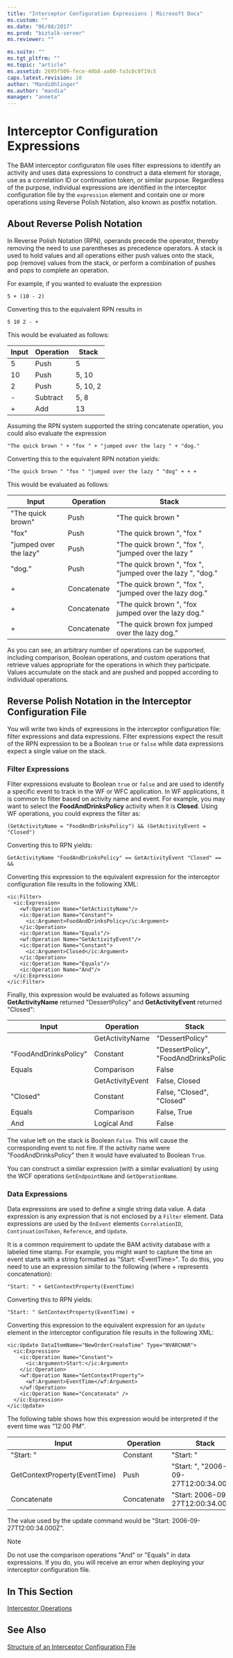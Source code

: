 ```yaml
---
title: "Interceptor Configuration Expressions | Microsoft Docs"
ms.custom: ""
ms.date: "06/08/2017"
ms.prod: "biztalk-server"
ms.reviewer: ""

ms.suite: ""
ms.tgt_pltfrm: ""
ms.topic: "article"
ms.assetid: 2695f509-fece-40b8-aa00-fa3c0c0f19c5
caps.latest.revision: 10
author: "MandiOhlinger"
ms.author: "mandia"
manager: "anneta"
---
```

# Interceptor Configuration Expressions
The BAM interceptor configuraton file uses filter expressions to identify an activity and uses data expressions to construct a data element for storage, use as a correlation ID or continuation token, or similar purpose. Regardless of the purpose, individual expressions are identified in the interceptor configuration file by the `expression` element and contain one or more operations using Reverse Polish Notation, also known as postfix notation.  
  
## About Reverse Polish Notation  
 In Reverse Polish Notation (RPN), operands precede the operator, thereby removing the need to use parentheses as precedence operators. A stack is used to hold values and all operations either push values onto the stack, pop (remove) values from the stack, or perform a combination of pushes and pops to complete an operation.  
  
 For example, if you wanted to evaluate the expression  
  
 `5 + (10 - 2)`  
  
 Converting this to the equivalent RPN results in  
  
 `5 10 2 - +`  
  
 This would be evaluated as follows:  
  
|Input|Operation|Stack|  
|-----------|---------------|-----------|  
|5|Push|5|  
|10|Push|5, 10|  
|2|Push|5, 10, 2|  
|-|Subtract|5, 8|  
|+|Add|13|  
  
 Assuming the RPN system supported the string concatenate operation, you could also evaluate the expression  
  
 `"The quick brown " + "fox " + "jumped over the lazy " + "dog."`  
  
 Converting this to the equivalent RPN notation yields:  
  
 `"The quick brown " "fox " "jumped over the lazy " "dog" + + +`  
  
 This would be evaluated as follows:  
  
|Input|Operation|Stack|  
|-----------|---------------|-----------|  
|"The quick brown"|Push|"The quick brown "|  
|"fox"|Push|"The quick brown ", "fox "|  
|"jumped over the lazy"|Push|"The quick brown ", "fox ", "jumped over the lazy "|  
|"dog."|Push|"The quick brown ", "fox ", "jumped over the lazy ", "dog."|  
|+|Concatenate|"The quick brown ", "fox ", "jumped over the lazy dog."|  
|+|Concatenate|"The quick brown ", "fox jumped over the lazy dog."|  
|+|Concatenate|"The quick brown fox jumped over the lazy dog."|  
  
 As you can see, an arbitrary number of operations can be supported, including comparison, Boolean operations, and custom operations that retrieve values appropriate for the operations in which they participate. Values accumulate on the stack and are pushed and popped according to individual operations.  
  
## Reverse Polish Notation in the Interceptor Configuration File  
 You will write two kinds of expressions in the interceptor configuration file: filter expressions and data expressions. Filter expressions expect the result of the RPN expression to be a Boolean `true` or `false` while data expressions expect a single value on the stack.  
  
### Filter Expressions  
 Filter expressions evaluate to Boolean `true` or `false` and are used to identify a specific event to track in the WF or WFC application. In WF applications, it is common to filter based on activity name and event. For example, you may want to select the **FoodAndDrinksPolicy** activity when it is **Closed**. Using WF operations, you could express the filter as:  
  
 `(GetActivityName = "FoodAndDrinksPolicy") && (GetActivityEvent = "Closed")`  
  
 Converting this to RPN yields:  
  
 `GetActivityName "FoodAndDrinksPolicy" == GetActivityEvent "Closed" == &&`  
  
 Converting this expression to the equivalent expression for the interceptor configuration file results in the following XML:  
  
```  
<ic:Filter>  
  <ic:Expression>  
    <wf:Operation Name="GetActivityName"/>  
    <ic:Operation Name="Constant">  
      <ic:Argument>FoodAndDrinksPolicy</ic:Argument>  
    </ic:Operation>  
    <ic:Operation Name="Equals"/>  
    <wf:Operation Name="GetActivityEvent"/>  
    <ic:Operation Name="Constant">  
      <ic:Argument>Closed</ic:Argument>  
    </ic:Operation>  
    <ic:Operation Name="Equals"/>  
    <ic:Operation Name="And"/>  
  </ic:Expression>  
</ic:Filter>  
```  
  
 Finally, this expression would be evaluated as follows assuming **GetActivityName** returned "DessertPolicy" and **GetActivityEvent** returned "Closed":  
  
|Input|Operation|Stack|  
|-----------|---------------|-----------|  
||GetActivityName|"DessertPolicy"|  
|"FoodAndDrinksPolicy"|Constant|"DessertPolicy", "FoodAndDrinksPolicy"|  
|Equals|Comparison|False|  
||GetActivityEvent|False, Closed|  
|"Closed"|Constant|False, "Closed", "Closed"|  
|Equals|Comparison|False, True|  
|And|Logical And|False|  
  
 The value left on the stack is Boolean `False`. This will cause the corresponding event to not fire. If the activity name were "FoodAndDrinksPolicy" then it would have evaluated to Boolean `True`.  
  
 You can construct a similar expression (with a similar evaluation) by using the WCF operations `GetEndpointName` and `GetOperationName`.  
  
### Data Expressions  
 Data expressions are used to define a single string data value. A data expression is any expression that is not enclosed by a `Filter` element. Data expressions are used by the `OnEvent` elements `CorrelationID`, `ContinuationToken`, `Reference`, and `Update`.  
  
 It is a common requirement to update the BAM activity database with a labeled time stamp. For example, you might want to capture the time an event starts with a string formatted as "Start: \<EventTime>". To do this, you need to use an expression similar to the following (where + represents concatenation):  
  
 `"Start: " + GetContextProperty(EventTime)`  
  
 Converting this to RPN yields:  
  
 `"Start: " GetContextProperty(EventTime) +`  
  
 Converting this expression to the equivalent expression for an `Update` element in the interceptor configuration file results in the following XML:  
  
```  
<ic:Update DataItemName="NewOrderCreateTime" Type="NVARCHAR">  
  <ic:Expression>  
    <ic:Operation Name="Constant">  
      <ic:Argument>Start:</ic:Argument>  
    </ic:Operation>  
    <wf:Operation Name="GetContextProperty">  
      <wf:Argument>EventTime</wf:Argument>  
    </wf:Operation>  
    <ic:Operation Name="Concatenate" />  
  </ic:Expression>  
</ic:Update>  
```  
  
 The following table shows how this expression would be interpreted if the event time was "12:00 PM".  
  
|Input|Operation|Stack|  
|-----------|---------------|-----------|  
|"Start: "|Constant|"Start: "|  
|GetContextProperty(EventTime)|Push|"Start: ", "2006-09-27T12:00:34.000Z"|  
|Concatenate|Concatenate|"Start: 2006-09-27T12:00:34.000Z"|  
  
 The value used by the update command would be "Start: 2006-09-27T12:00:34.000Z".  
  
> [!NOTE]
>  Do not use the comparison operations "And" or "Equals" in data expressions. If you do, you will receive an error when deploying your interceptor configuration file.  
  
## In This Section  
 [Interceptor Operations](../core/interceptor-operations.md)  
  
## See Also  
 [Structure of an Interceptor Configuration File](../core/structure-of-an-interceptor-configuration-file.md)